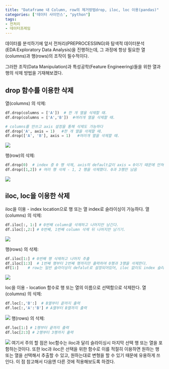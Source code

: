 ```yaml
---
title: "Dataframe 내 Column, row의 제거방법drop, iloc, loc 이용(pandas)"
categories: ['데이터 사이언스', "python"]
tags: 
- 전처리
- 데이터프레임
---
```




데이터를 분석하기에 앞서 전처리(PREPROCESSING)와 탐색적 데이터분석(EDA:Exploratory Data Analysis)을 진행하는데, 그 과정에 항상 필요한 열(columns)과 행(rows)의 조작이 필수적이다.

그러한 조작(Data Manipulation)과 특성공학(Feature Engineering)들을 위한 열과 행의 삭제 방법을 기재해보겠다.

## drop 함수를 이용한 삭제

열(columns) 의 삭제: 
```python
df.drop(columns = ['A'])  # 한 개 열을 삭제할 때.
df.drop(columns = ['A','B'])  #여러개 열을 삭제할 때.

# columns를 안쓰고 axis 설정을 통해 삭제도 가능하다
df.drop('A', axis = 1)   #한 개 열을 삭제할 때.
df.drop(['A', 'B'], axis = 1)   #여러개 열을 삭제할 때.
```
![](https://images.velog.io/images/dlskawns/post/54f1386a-1284-45cf-8322-703adea42ba2/image.png)

행(row)의 삭제:
```python
df.drop(0)  # index 중 0 행 삭제, axis의 default값이 axis = 0이기 때문에 안쳐도 된다.
df.drop([1,2]) # 여러 행 삭제 - 1, 2 행을 삭제했다. 0과 3행만 남음
```
![](https://images.velog.io/images/dlskawns/post/6aa5f879-3085-4cc4-87ea-038c65c30417/image.png)

## iloc, loc을 이용한 삭제
iloc을 이용 - index location으로 행 또는 열 index로 슬라이싱이 가능하다.
열(columns) 의 삭제: 
```python
df.iloc[:, 1:] # 0번째 column을 삭제하고 나머지만 남긴다.
df.iloc[:,2:] # 0번째, 1번째 column 삭제 뒤 나머지만 남기기.
```
![](https://images.velog.io/images/dlskawns/post/abe58d64-5f8d-4ed4-8492-13b65c848ff6/image.png)

행(rows) 의 삭제:
```python
df.iloc[1:] # 0번째 행 삭제하고 나머지 추출
df.iloc[1:3]  # 1번째 행부터 2번째 행까지만 출력하여 0행과 3행을 삭제한다.
df[1:]    # row는 일반 슬라이싱이 defalut로 설정되어있어, iloc 없이도 index 슬라이싱으로 바로 삭제 가능하다.
```
![](https://images.velog.io/images/dlskawns/post/d8f2feb3-fdaa-4675-92e9-0f4067d51800/image.png)

loc을 이용 - location 함수로 행 또는 열의 이름으로 선택함으로 삭제한다.
열(columns) 의 삭제: 
```python
df.loc[:,'B':]  # B열부터 끝까지 출력
df.loc[:,'A':'B'] # A열부터 B열까지 출력
```
![](https://images.velog.io/images/dlskawns/post/d25a84b2-4b86-40c6-bef8-81283a26cf7f/image.png)
행(rows) 의 삭제:
```python
df.loc[1:] # 1행부터 끝까지 출력
df.loc[2:3] # 2행부터 3행까지 출력
```
![](https://images.velog.io/images/dlskawns/post/a4edb960-4a6d-4a42-82ab-2fcc49f00da1/image.png)
여기서 주의 할 점은 loc함수는 iloc과 달리 슬라이싱시 마지막 선택 행 또는 열을 포함하는것이다. 
또한 loc과 iloc은 선택을 위한 함수로 이를 적절히 이용하면 원하는 행 또는 열을 선택해서 추출할 수 있고, 원하는대로 변형을 할 수 있기 때문에 유용하게 쓰인다. 이 점 참고해서 다음엔 다른 것에 적용해보도록 하겠다.
